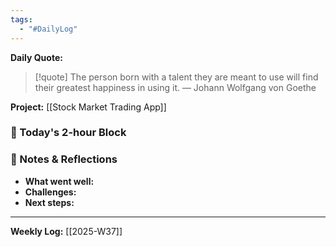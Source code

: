 ```yaml
---
tags:
  - "#DailyLog"
---
```


**Daily Quote:**
> [!quote] The person born with a talent they are meant to use will find their greatest happiness in using it.
> — Johann Wolfgang von Goethe

**Project:** [[Stock Market Trading App]]

### 🎯 Today's 2-hour Block


### 📝 Notes & Reflections
- **What went well:**
- **Challenges:**
- **Next steps:**

---

**Weekly Log:** [[2025-W37]]